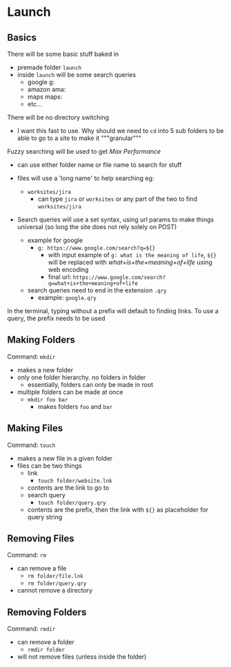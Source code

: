 # Launch

## Basics
There will be some basic stuff baked in
- premade folder `launch`
- inside `launch` will be some search queries
  - google g:
  - amazon ama: 
  - maps maps: 
  - etc...

There will be no directory switching
  - I want this fast to use. Why should we need to `cd` into 5 sub folders to be able to go to a site to make it """granular"""

Fuzzy searching will be used to get *Max Performance*
- can use either folder name or file name to search for stuff
- files will use a 'long name' to help searching eg:
  - `worksites/jira`
    - can type `jira` or `worksites` or any part of the two to find `worksites/jira`

- Search queries will use a set syntax, using url params to make things universal (so long the site does not rely solely on POST)
  - example for google
    - `g: https://www.google.com/search?q=${}`
      - with input example of `g: what is the meaning of life`, `${}` will be replaced with *what+is+the+meaning+of+life* using web encoding
      - final url: `https://www.google.com/search?q=what+is+the+meaning+of+life`
  - search queries need to end in the extension `.qry`
    - example: `google.qry`

In the terminal, typing without a prefix will default to finding links. To use a query, the prefix needs to be used

## Making Folders
Command: `mkdir`
- makes a new folder
- only one folder hierarchy. no folders in folder
  - essentially, folders can only be made in root
- multiple folders can be made at once
  - `mkdir foo bar`
    - makes folders `foo` and `bar`

## Making Files
Command: `touch`
  - makes a new file in a given folder
  - files can be two things
    - link
        - `touch folder/website.lnk`
    - contents are the link to go to
    - search query
        - `touch folder/query.qry`
    - contents are the prefix, then the link with `${}` as placeholder for query string



## Removing Files
Command: `rm`
- can remove a file
  - `rm folder/file.lnk`
  - `rm folder/query.qry`
- cannot remove a directory

## Removing Folders
Command: `rmdir`
- can remove a folder
  - `rmdir folder`
- will not remove files (unless inside the folder)